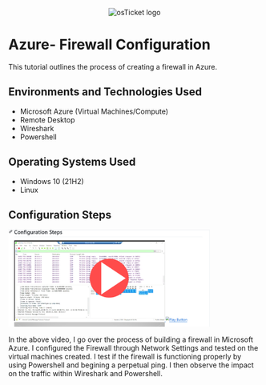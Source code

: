 <p align="center">
<img src="https://i.imgur.com/Clzj7Xs.png" alt="osTicket logo"/>
</p>

<h1>Azure- Firewall Configuration</h1>
This tutorial outlines the process of creating a firewall in Azure.<br />



<h2>Environments and Technologies Used</h2>

- Microsoft Azure (Virtual Machines/Compute)
- Remote Desktop
- Wireshark
- Powershell

<h2>Operating Systems Used </h2>

- Windows 10</b> (21H2)
- Linux



<h2>Configuration Steps</h2>

<a href="https://www.youtube.com/watch?v=5IG4RbfSCf8">
    <img src="https://raw.githubusercontent.com/tcpiercy/create-firewall-azure/main/thumbnail_firewallplaybutton.png" alt="Firewall Thumbnail" width="80%">
</a>

In the above video, I go over the process of building a firewall in Microsoft Azure. I configured the Firewall through Network Settings and tested on the virtual machines created. I test if the firewall is functioning properly by using Powershell and begining a perpetual ping. I then observe the impact on the traffic within Wireshark and Powershell.
</p>
<br />


